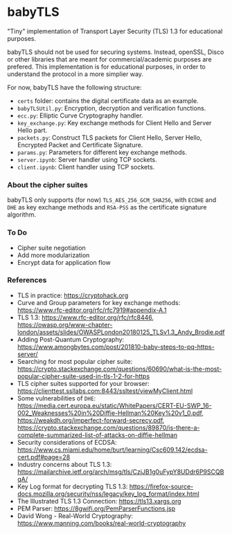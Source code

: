 # babyTLS
"Tiny" implementation of Transport Layer Security (TLS) 1.3 for educational purposes.

babyTLS should not be used for securing systems. Instead, openSSL, Disco or other libraries that are meant for commercial/academic purposes are prefered. This implementation is for educational purposes, in order to understand the protocol in a more simplier way.

For now, babyTLS have the following structure:
* `certs` folder: contains the digital certificate data as an example.
* `babyTLSUtil.py`: Encryption, decryption and verification functions.
* `ecc.py`: Elliptic Curve Cryptography handler.
* `key_exchange.py`: Key exchange methods for Client Hello and Server Hello part.
* `packets.py`: Construct TLS packets for Client Hello, Server Hello, Encrypted Packet and Certificate Signature.
* `params.py`: Parameters for different key exchange methods.
* `server.ipynb`: Server handler using TCP sockets.
* `client.ipynb`: Client handler using TCP sockets.

### About the cipher suites
babyTLS only supports (for now) `TLS_AES_256_GCM_SHA256`, with `ECDHE` and `DHE` as key exchange methods and `RSA-PSS` as the certificate signature algorithm.

### To Do
* Cipher suite negotiation
* Add more modularization
* Encrypt data for application flow

### References
* TLS in practice: https://cryptohack.org
* Curve and Group parameters for key exchange methods: https://www.rfc-editor.org/rfc/rfc7919#appendix-A.1
* TLS 1.3: https://www.rfc-editor.org/rfc/rfc8446, https://owasp.org/www-chapter-london/assets/slides/OWASPLondon20180125_TLSv1.3_Andy_Brodie.pdf
* Adding Post-Quantum Cryptography: https://www.amongbytes.com/post/201810-baby-steps-to-pq-https-server/
* Searching for most popular cipher suite: https://crypto.stackexchange.com/questions/60690/what-is-the-most-popular-cipher-suite-used-in-tls-1-2-for-https
* TLS cipher suites supported for your browser: https://clienttest.ssllabs.com:8443/ssltest/viewMyClient.html
* Some vulnerabilities of `DHE`: https://media.cert.europa.eu/static/WhitePapers/CERT-EU-SWP_16-002_Weaknesses%20in%20Diffie-Hellman%20Key%20v1_0.pdf, https://weakdh.org/imperfect-forward-secrecy.pdf, https://crypto.stackexchange.com/questions/89870/is-there-a-complete-summarized-list-of-attacks-on-diffie-hellman
* Security considerations of ECDSA: https://www.cs.miami.edu/home/burt/learning/Csc609.142/ecdsa-cert.pdf#page=28
* Industry concerns about TLS 1.3: https://mailarchive.ietf.org/arch/msg/tls/CzjJB1g0uFypY8UDdr6P9SCQBqA/
* Key Log format for decrypting TLS 1.3: https://firefox-source-docs.mozilla.org/security/nss/legacy/key_log_format/index.html
* The Illustrated TLS 1.3 Connection: https://tls13.xargs.org
* PEM Parser: https://8gwifi.org/PemParserFunctions.jsp
* David Wong - Real-World Cryptography: https://www.manning.com/books/real-world-cryptography

